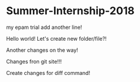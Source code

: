 # Summer-Internship-2018
my epam trial
add another line!

Hello world! Let's create new folder/file?!


Another changes on the way!


Changes fron git site!!!


Create changes for diff command!
